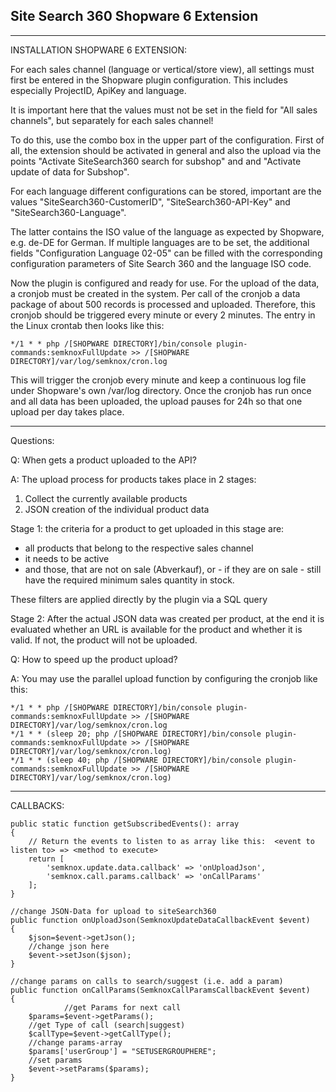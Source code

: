 ## Site Search 360 Shopware 6 Extension
***

INSTALLATION SHOPWARE 6 EXTENSION:

For each sales channel (language or vertical/store view), all settings must first be entered in the Shopware plugin configuration. This includes especially ProjectID, ApiKey and language.

It is important here that the values must not be set in the field for "All sales channels", but separately for each sales channel!

To do this, use the combo box in the upper part of the configuration. First of all, the extension should be activated in general and also the upload via the points 
"Activate SiteSearch360 search for subshop" and 
and
"Activate update of data for Subshop".

For each language different configurations can be stored, important are the values "SiteSearch360-CustomerID", "SiteSearch360-API-Key" and "SiteSearch360-Language".

The latter contains the ISO value of the language as expected by Shopware, e.g. de-DE for German. If multiple languages are to be set, the additional fields "Configuration Language 02-05" can be filled with the corresponding configuration parameters of Site Search 360 and the language ISO code.

Now the plugin is configured and ready for use. For the upload of the data, a cronjob must be created in the system. Per call of the cronjob a data package of about 500 records is processed and uploaded. Therefore, this cronjob should be triggered every minute or every 2 minutes. The entry in the Linux crontab then looks like this:

    */1 * * php /[SHOPWARE DIRECTORY]/bin/console plugin-commands:semknoxFullUpdate >> /[SHOPWARE DIRECTORY]/var/log/semknox/cron.log

This will trigger the cronjob every minute and keep a continuous log file under Shopware's own /var/log directory. Once the cronjob has run once and all data has been uploaded, the upload pauses for 24h so that one upload per day takes place.

***
Questions:

Q: When gets a product uploaded to the API?

A: The upload process for products takes place in 2 stages:

1. Collect the currently available products
2. JSON creation of the individual product data

Stage 1: the criteria for a product to get uploaded in this stage are:

* all products that belong to the respective sales channel
* it needs to be active
* and those, that are not on sale (Abverkauf), or - if they are on sale - still have the required minimum sales quantity in stock.

These filters are applied directly by the plugin via a SQL query

Stage 2: After the actual JSON data was created per product, at the end it is evaluated whether an URL is available for the product and whether it is valid. If not, the product will not be uploaded.


Q: How to speed up the product upload?

A: You may use the parallel upload function by configuring the cronjob like this:


    */1 * * php /[SHOPWARE DIRECTORY]/bin/console plugin-commands:semknoxFullUpdate >> /[SHOPWARE DIRECTORY]/var/log/semknox/cron.log
    */1 * * (sleep 20; php /[SHOPWARE DIRECTORY]/bin/console plugin-commands:semknoxFullUpdate >> /[SHOPWARE DIRECTORY]/var/log/semknox/cron.log)
    */1 * * (sleep 40; php /[SHOPWARE DIRECTORY]/bin/console plugin-commands:semknoxFullUpdate >> /[SHOPWARE DIRECTORY]/var/log/semknox/cron.log)



***
CALLBACKS:



    public static function getSubscribedEvents(): array
    {
        // Return the events to listen to as array like this:  <event to listen to> => <method to execute>
        return [
            'semknox.update.data.callback' => 'onUploadJson',
            'semknox.call.params.callback' => 'onCallParams'
        ];
    }
   
    //change JSON-Data for upload to siteSearch360
    public function onUploadJson(SemknoxUpdateDataCallbackEvent $event)
    {          
        $json=$event->getJson();
        //change json here
        $event->setJson($json);
    }
   
    //change params on calls to search/suggest (i.e. add a param)
    public function onCallParams(SemknoxCallParamsCallbackEvent $event)
    {
                //get Params for next call
        $params=$event->getParams();
        //get Type of call (search|suggest)
        $callType=$event->getCallType();
        //change params-array
        $params['userGroup'] = "SETUSERGROUPHERE";
        //set params
        $event->setParams($params);
    }
   